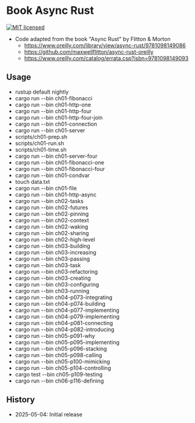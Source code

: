 # Book Async Rust

[![MIT licensed][mit-badge]][mit-url]

[mit-badge]: https://img.shields.io/badge/license-MIT-blue.svg
[mit-url]: https://github.com/david-wallace-croft/book-async-rust/blob/main/LICENSE.txt

- Code adapted from the book "Async Rust" by Flitton & Morton
  - https://www.oreilly.com/library/view/async-rust/9781098149086
  - https://github.com/maxwellflitton/async-rust-oreilly
  - https://www.oreilly.com/catalog/errata.csp?isbn=9781098149093

## Usage

- rustup default nightly
- cargo run --bin ch01-fibonacci
- cargo run --bin ch01-http-one
- cargo run --bin ch01-http-four
- cargo run --bin ch01-http-four-join
- cargo run --bin ch01-connection
- cargo run --bin ch01-server
- scripts/ch01-prep.sh
- scripts/ch01-run.sh
- scripts/ch01-time.sh
- cargo run --bin ch01-server-four
- cargo run --bin ch01-fibonacci-one
- cargo run --bin ch01-fibonacci-four
- cargo run --bin ch01-condvar
- touch data.txt
- cargo run --bin ch01-file
- cargo run --bin ch01-http-async
- cargo run --bin ch02-tasks
- cargo run --bin ch02-futures
- cargo run --bin ch02-pinning
- cargo run --bin ch02-context
- cargo run --bin ch02-waking
- cargo run --bin ch02-sharing
- cargo run --bin ch02-high-level
- cargo run --bin ch03-building
- cargo run --bin ch03-increasing
- cargo run --bin ch03-passing
- cargo run --bin ch03-task
- cargo run --bin ch03-refactoring
- cargo run --bin ch03-creating
- cargo run --bin ch03-configuring
- cargo run --bin ch03-running
- cargo run --bin ch04-p073-integrating
- cargo run --bin ch04-p074-building
- cargo run --bin ch04-p077-implementing
- cargo run --bin ch04-p079-implementing
- cargo run --bin ch04-p081-connecting
- cargo run --bin ch04-p082-introducing
- cargo run --bin ch05-p091-why
- cargo run --bin ch05-p095-implementing
- cargo run --bin ch05-p096-stacking
- cargo run --bin ch05-p098-calling
- cargo run --bin ch05-p100-mimicking
- cargo run --bin ch05-p104-controlling
- cargo test --bin ch05-p109-testing
- cargo run --bin ch06-p116-defining

## History

- 2025-05-04: Initial release

